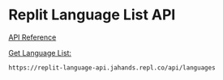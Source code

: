 # Replit Language List API
[API Reference](https://replit-language-api.jahands.repl.co/docs)

[Get Language List:](https://replit-language-api.jahands.repl.co/api/languages)
```
https://replit-language-api.jahands.repl.co/api/languages
```